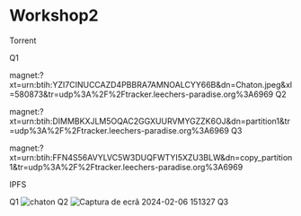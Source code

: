 # Workshop2

Torrent

Q1

magnet:?xt=urn:btih:YZI7CINUCCAZD4PBBRA7AMNOALCYY66B&dn=Chaton.jpeg&xl=580873&tr=udp%3A%2F%2Ftracker.leechers-paradise.org%3A6969
Q2

magnet:?xt=urn:btih:DIMMBKXJLM5OQAC2GGXUURVMYGZZK6OJ&dn=partition1&tr=udp%3A%2F%2Ftracker.leechers-paradise.org%3A6969
Q3

magnet:?xt=urn:btih:FFN4S56AVYLVC5W3DUQFWTYI5XZU3BLW&dn=copy_partition1&tr=udp%3A%2F%2Ftracker.leechers-paradise.org%3A6969

IPFS

Q1
![chaton](https://github.com/alarmant0/Workshop2/assets/80123928/3fa0c28b-1d31-43c7-989c-bf2ef278aedf)
Q2
![Captura de ecrã 2024-02-06 151327](https://github.com/alarmant0/Workshop2/assets/80123928/3b4ee4d5-5f02-4c2e-b5d3-76d62fdeaa11)
Q3
